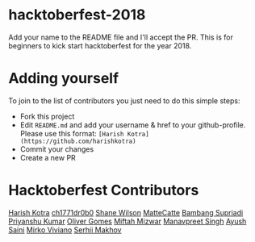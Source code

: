 # hacktoberfest-2018

Add your name to the README file and I'll accept the PR. This is for beginners to kick start hacktoberfest for the year 2018.

# Adding yourself

To join to the list of contributors you just need to do this simple steps:

- Fork this project
- Edit `README.md` and add your username & href to your github-profile. Please use this format:
  `[Harish Kotra](https://github.com/harishkotra)`
- Commit your changes
- Create a new PR

# Hacktoberfest Contributors

[Harish Kotra](https://github.com/harishkotra)
[ch1771dr0b0](https://github.com/ch1771dr0b0)
[Shane Wilson](https://github.com/mistyferocity43)
[MatteCatte](https://github.com/MatteCatte)
[Bambang Supriadi](https://github.com/bamsarts)
[Priyanshu Kumar](https://github.com/PRINCE-hacker)
[Oliver Gomes](https://github.com/oliver-gomes)
[Miftah Mizwar](https://github.com/mizwardomlank)
[Manavpreet Singh](https://github.com/ManavpreetSingh)
[Ayush Saini](https://github.com/asayushg)
[Mirko Viviano](https://github.com/mirkoviviano)
[Serhii Makhov](https://github.com/deadid)